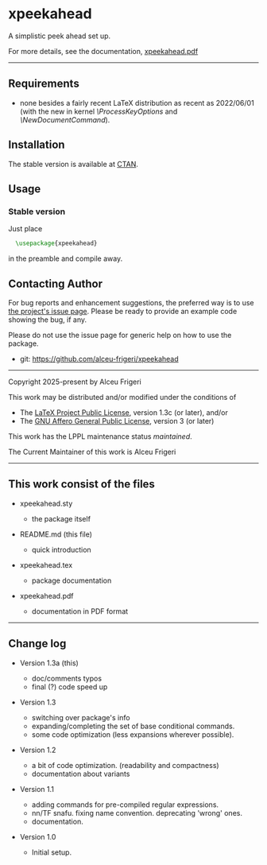 xpeekahead
==========

A simplistic peek ahead set up.

For more details,  see the documentation,
[xpeekahead.pdf](http://mirrors.ctan.org/macros/latex/contrib/xpeekahead/doc/xpeekahead.pdf)
	
--------------

## Requirements
* none besides a fairly recent LaTeX distribution as recent as 2022/06/01
(with the new in kernel *\ProcessKeyOptions* and *\NewDocumentCommand*).

## Installation
The stable version is available at [CTAN](https://ctan.org/pkg/xpeekahead).

## Usage
### Stable version
Just place
```latex
  \usepackage{xpeekahead}
```

in the preamble and compile away.

## Contacting Author

For bug reports and enhancement suggestions, the preferred way is to use
[the project's issue page](https://github.com/alceu-frigeri/xpeekahead/issues).
Please be ready to provide an example code showing the bug, if any.

Please do not use the issue page for generic help on how to use the package.

* git: https://github.com/alceu-frigeri/xpeekahead

-------------
Copyright 2025-present by Alceu Frigeri

 This work may be distributed and/or modified under the
 conditions of

 * The [LaTeX Project Public License](http://www.latex-project.org/lppl.txt), version 1.3c (or later), and/or
 * The [GNU Affero General Public License](https://www.gnu.org/licenses/agpl-3.0.html), version 3 (or later)

This work has the LPPL maintenance status *maintained*.

The Current Maintainer of this work is Alceu Frigeri

-------------
## This work consist of the files

* xpeekahead.sty
    - the package itself

* README.md  (this file)
    - quick introduction

* xpeekahead.tex
    - package documentation
* xpeekahead.pdf
    - documentation in PDF format
    
-------------

## Change log
* Version 1.3a (this)
    - doc/comments typos
    - final (?) code speed up 

* Version 1.3
    - switching over <pkginfograb> package's info
    - expanding/completing the set of base conditional commands.
    - some code optimization (less expansions wherever possible). 

* Version 1.2
    - a bit of code optimization. (readability and compactness)
    - documentation about variants

* Version 1.1
    - adding commands for pre-compiled regular expressions.
    - nn/TF snafu. fixing name convention. deprecating 'wrong' ones.
    - documentation.


* Version 1.0
    - Initial setup.
